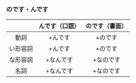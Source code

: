 ### のです・んです
| | んです（口語） | のです（書面） |
| :---: | :---: | :---: |
| 動詞 | +んです | +のです |
| い形容詞 | +んです | +のです |
| な形容詞 | +なんです | +なのです |
| 名詞 | +なんです | +なのです |
